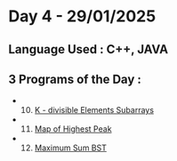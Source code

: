 # Day 4 - 29/01/2025
## Language Used : **C++**, **JAVA**
## 3 Programs of the Day :
   - 10. [K - divisible Elements Subarrays](https://leetcode.com/problems/k-divisible-elements-subarrays/description/)
   - 11. [Map of Highest Peak](https://leetcode.com/problems/map-of-highest-peak/description/)
   - 12. [Maximum Sum BST](https://leetcode.com/problems/maximum-sum-bst-in-binary-tree/description/)
##
